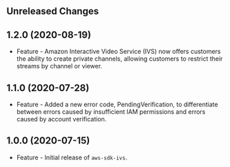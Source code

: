 Unreleased Changes
------------------

1.2.0 (2020-08-19)
------------------

* Feature - Amazon Interactive Video Service (IVS) now offers customers the ability to create private channels, allowing customers to restrict their streams by channel or viewer.

1.1.0 (2020-07-28)
------------------

* Feature - Added a new error code, PendingVerification, to differentiate between errors caused by insufficient IAM permissions and errors caused by account verification.

1.0.0 (2020-07-15)
------------------

* Feature - Initial release of `aws-sdk-ivs`.

